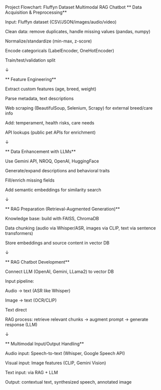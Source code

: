 Project Flowchart: Fluffyn Dataset Multimodal RAG Chatbot
** Data Acquisition & Preprocessing**

Input: Fluffyn dataset (CSV/JSON/images/audio/video)

Clean data: remove duplicates, handle missing values (pandas, numpy)

Normalize/standardize (min-max, z-score)

Encode categoricals (LabelEncoder, OneHotEncoder)

Train/test/validation split

↓

** Feature Engineering**

Extract custom features (age, breed, weight)

Parse metadata, text descriptions

Web scraping (BeautifulSoup, Selenium, Scrapy) for external breed/care info

Add: temperament, health risks, care needs

API lookups (public pet APIs for enrichment)

↓

** Data Enhancement with LLMs**

Use Gemini API, NROQ, OpenAI, HuggingFace

Generate/expand descriptions and behavioral traits

Fill/enrich missing fields

Add semantic embeddings for similarity search

↓

** RAG Preparation (Retrieval-Augmented Generation)**

Knowledge base: build with FAISS, ChromaDB

Data chunking (audio via Whisper/ASR, images via CLIP, text via sentence transformers)

Store embeddings and source content in vector DB

↓

** RAG Chatbot Development**

Connect LLM (OpenAI, Gemini, LLama2) to vector DB

Input pipeline:

Audio → text (ASR like Whisper)

Image → text (OCR/CLIP)

Text direct

RAG process: retrieve relevant chunks → augment prompt → generate response (LLM)

↓

** Multimodal Input/Output Handling**

Audio input: Speech-to-text (Whisper, Google Speech API)

Visual input: Image features (CLIP, Gemini Vision)

Text input: via RAG + LLM

Output: contextual text, synthesized speech, annotated image
